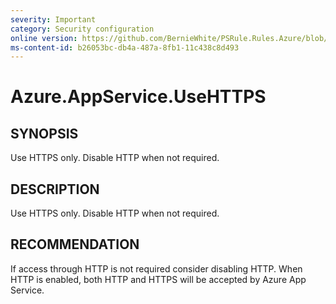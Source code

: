 ```yaml
---
severity: Important
category: Security configuration
online version: https://github.com/BernieWhite/PSRule.Rules.Azure/blob/master/docs/rules/en-US/Azure.AppService.UseHTTPS.md
ms-content-id: b26053bc-db4a-487a-8fb1-11c438c8d493
---
```


# Azure.AppService.UseHTTPS

## SYNOPSIS

Use HTTPS only. Disable HTTP when not required.

## DESCRIPTION

Use HTTPS only. Disable HTTP when not required.

## RECOMMENDATION

If access through HTTP is not required consider disabling HTTP. When HTTP is enabled, both HTTP and HTTPS will be accepted by Azure App Service.
